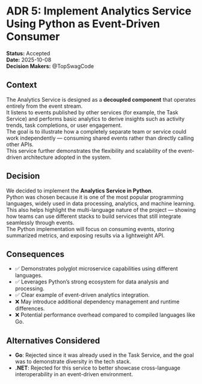 # ADR 5: Implement Analytics Service Using Python as Event-Driven Consumer

**Status:** Accepted  
**Date:** 2025-10-08  
**Decision Makers:** @TopSwagCode

## Context
The Analytics Service is designed as a **decoupled component** that operates entirely from the event stream.  
It listens to events published by other services (for example, the Task Service) and performs basic analytics to derive insights such as activity trends, task completions, or user engagement.  
The goal is to illustrate how a completely separate team or service could work independently — consuming shared events rather than directly calling other APIs.  
This service further demonstrates the flexibility and scalability of the event-driven architecture adopted in the system.

## Decision
We decided to implement the **Analytics Service in Python**.  
Python was chosen because it is one of the most popular programming languages, widely used in data processing, analytics, and machine learning.  
This also helps highlight the multi-language nature of the project — showing how teams can use different stacks to build services that still integrate seamlessly through events.  
The Python implementation will focus on consuming events, storing summarized metrics, and exposing results via a lightweight API.

## Consequences

- ✅ Demonstrates polyglot microservice capabilities using different languages.  
- ✅ Leverages Python’s strong ecosystem for data analysis and processing.  
- ✅ Clear example of event-driven analytics integration.  
- ❌ May introduce additional dependency management and runtime differences.  
- ❌ Potential performance overhead compared to compiled languages like Go.

## Alternatives Considered

- **Go**: Rejected since it was already used in the Task Service, and the goal was to demonstrate diversity in the tech stack.  
- **.NET**: Rejected for this service to better showcase cross-language interoperability in an event-driven environment.
